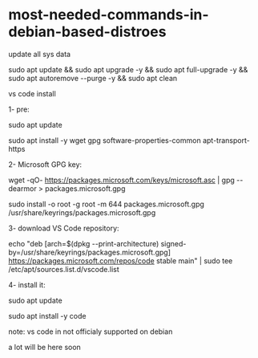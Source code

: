# most-needed-commands-in-debian-based-distroes



update all sys data

sudo apt update && sudo apt upgrade -y && sudo apt full-upgrade -y && sudo apt autoremove --purge -y && sudo apt clean





vs code install




1- pre:


sudo apt update


sudo apt install -y wget gpg software-properties-common apt-transport-https




2- Microsoft GPG key:


wget -qO- https://packages.microsoft.com/keys/microsoft.asc | gpg --dearmor > packages.microsoft.gpg


sudo install -o root -g root -m 644 packages.microsoft.gpg /usr/share/keyrings/packages.microsoft.gpg




3- download VS Code repository:


echo "deb [arch=$(dpkg --print-architecture) signed-by=/usr/share/keyrings/packages.microsoft.gpg] https://packages.microsoft.com/repos/code stable main" | sudo tee /etc/apt/sources.list.d/vscode.list




4- install it:


sudo apt update


sudo apt install -y code



note: vs code in not officialy supported on debian





a lot will be here soon


